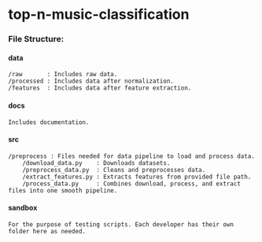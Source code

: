 # top-n-music-classification

### File Structure:  
#### data   
    /raw       : Includes raw data.  
    /processed : Includes data after normalization.   
    /features  : Includes data after feature extraction.  
#### docs   
    Includes documentation.   
#### src  
    /preprocess : Files needed for data pipeline to load and process data.    
        /download_data.py    : Downloads datasets.    
        /preprocess_data.py  : Cleans and preprocesses data.    
        /extract_features.py : Extracts features from provided file path.   
        /process_data.py     : Combines download, process, and extract files into one smooth pipeline.     

#### sandbox
    For the purpose of testing scripts. Each developer has their own folder here as needed. 
